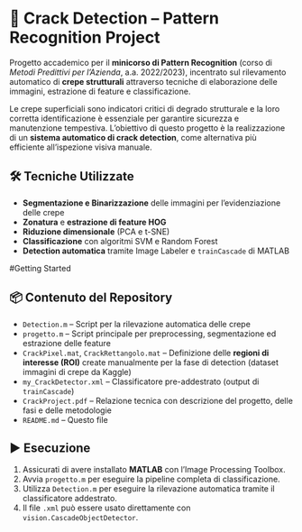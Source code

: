 # 🧠 Crack Detection – Pattern Recognition Project

Progetto accademico per il **minicorso di Pattern Recognition** (corso di *Metodi Predittivi per l’Azienda*, a.a. 2022/2023), incentrato sul rilevamento automatico di **crepe strutturali** attraverso tecniche di elaborazione delle immagini, estrazione di feature e classificazione.

Le crepe superficiali sono indicatori critici di degrado strutturale e la loro corretta identificazione è essenziale per garantire sicurezza e manutenzione tempestiva. L’obiettivo di questo progetto è la realizzazione di un **sistema automatico di crack detection**, come alternativa più efficiente all’ispezione visiva manuale.

## 🛠 Tecniche Utilizzate

- **Segmentazione e Binarizzazione** delle immagini per l’evidenziazione delle crepe  
- **Zonatura** e **estrazione di feature HOG**  
- **Riduzione dimensionale** (PCA e t-SNE)  
- **Classificazione** con algoritmi SVM e Random Forest  
- **Detection automatica** tramite Image Labeler e `trainCascade` di MATLAB
  
#Getting Started
## 📦 Contenuto del Repository

- `Detection.m` – Script per la rilevazione automatica delle crepe  
- `progetto.m` – Script principale per preprocessing, segmentazione ed estrazione delle feature  
- `CrackPixel.mat`, `CrackRettangolo.mat` – Definizione delle **regioni di interesse (ROI)** create manualmente per la fase di detection (dataset immagini di crepe da Kaggle)  
- `my_CrackDetector.xml` – Classificatore pre-addestrato (output di `trainCascade`)  
- `CrackProject.pdf` – Relazione tecnica con descrizione del progetto, delle fasi e delle metodologie  
- `README.md` – Questo file

## ▶️ Esecuzione

1. Assicurati di avere installato **MATLAB** con l’Image Processing Toolbox.  
2. Avvia `progetto.m` per eseguire la pipeline completa di classificazione.  
3. Utilizza `Detection.m` per eseguire la rilevazione automatica tramite il classificatore addestrato.  
4. Il file `.xml` può essere usato direttamente con `vision.CascadeObjectDetector`.
